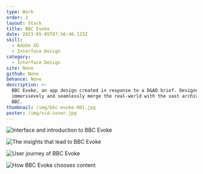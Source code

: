 ```yaml
---
type: Work
order: 2
layout: Stack
title: BBC Evoke
date: 2021-05-05T07:56:46.123Z
skill:
  - Adobe XD
  - Interface Design
category:
  - Interface Design
site: None
github: None
behance: None
description: >-
  BBC Evoke, an app design created in response to a D&AD brief. Designed to
  immerssevely and seamlessly merge the real-world with the vast archives of the
  BBC.
thumbnail: /img/bbc-evoke.001.jpg
poster: /img/vid-cover.jpg
---
```

![Interface and introduction to BBC Evoke](/img/bbc-evoke.002.jpg "Interface and introduction to BBC Evoke")

![The insights that lead to BBC Evoke](/img/bbc-evoke.003.jpg "The insights that lead to BBC Evoke")

![User journey of BBC Evoke](/img/bbc-evoke.004.jpg "User journey of BBC Evoke")

![How BBC Evoke chooses content](/img/bbc-evoke.005.jpg "How BBC Evoke chooses content")

